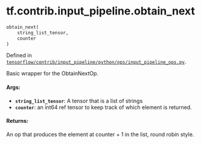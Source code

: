 <div itemscope itemtype="http://developers.google.com/ReferenceObject">
<meta itemprop="name" content="tf.contrib.input_pipeline.obtain_next" />
</div>

# tf.contrib.input_pipeline.obtain_next

``` python
obtain_next(
    string_list_tensor,
    counter
)
```



Defined in [`tensorflow/contrib/input_pipeline/python/ops/input_pipeline_ops.py`](https://www.tensorflow.org/code/tensorflow/contrib/input_pipeline/python/ops/input_pipeline_ops.py).

Basic wrapper for the ObtainNextOp.

#### Args:

* <b>`string_list_tensor`</b>: A tensor that is a list of strings
* <b>`counter`</b>: an int64 ref tensor to keep track of which element is returned.


#### Returns:

An op that produces the element at counter + 1 in the list, round
robin style.